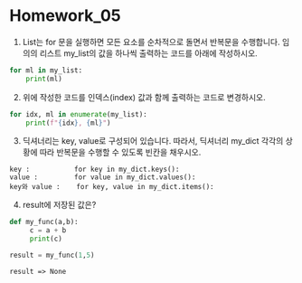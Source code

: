 # Homework_05

1. List는 for 문을 실행하면 모든 요소를 순차적으로 돌면서 반복문을 수행합니다. 임의의 리스트 my_list의 값을 하나씩 출력하는 코드를 아래에 작성하시오.  

``` python
for ml in my_list:
	print(ml)
```


2. 위에 작성한 코드를 인덱스(index) 값과 함께 출력하는 코드로 변경하시오.  

``` python
for idx, ml in enumerate(my_list):
	print(f"{idx}, {ml}")
```


3. 딕셔너리는 key, value로 구성되어 있습니다. 따라서, 딕셔너리 my_dict 각각의 상황에 따라 반복문을 수행할 수 있도록 빈칸을 채우시오.  

``` 
key :			for key in my_dict.keys():
value :			for value in my_dict.values():
key와 value :	for key, value in my_dict.items():
```

4. result에 저장된 값은?

```python
def my_func(a,b):
	 c = a + b
	 print(c)

result = my_func(1,5)
```
```
result => None
```